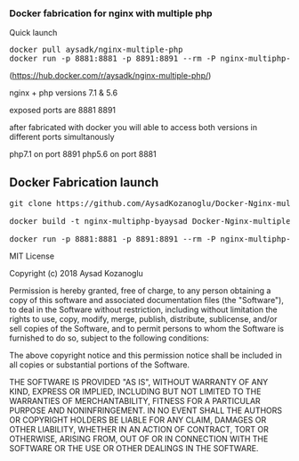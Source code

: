 

###  Docker fabrication for  nginx with multiple php ###

Quick launch

<pre>
docker pull aysadk/nginx-multiple-php
docker run -p 8881:8881 -p 8891:8891 --rm -P nginx-multiphp-byaysad
</pre>
(https://hub.docker.com/r/aysadk/nginx-multiple-php/)

nginx +  php versions 7.1 & 5.6

exposed ports are 8881 8891

after fabricated with docker you will able to access both versions in different ports simultanously

php7.1 on port 8891
php5.6 on port 8881

## Docker Fabrication launch ##
<pre>
git clone https://github.com/AysadKozanoglu/Docker-Nginx-multiple-PHP.git 

docker build -t nginx-multiphp-byaysad Docker-Nginx-multiple-PHP

docker run -p 8881:8881 -p 8891:8891 --rm -P nginx-multiphp-byaysad
</pre>



MIT License

Copyright (c) 2018 Aysad Kozanoglu


Permission is hereby granted, free of charge, to any person obtaining a copy
of this software and associated documentation files (the "Software"), to deal
in the Software without restriction, including without limitation the rights
to use, copy, modify, merge, publish, distribute, sublicense, and/or sell
copies of the Software, and to permit persons to whom the Software is
furnished to do so, subject to the following conditions:

The above copyright notice and this permission notice shall be included in all
copies or substantial portions of the Software.

THE SOFTWARE IS PROVIDED "AS IS", WITHOUT WARRANTY OF ANY KIND, EXPRESS OR
IMPLIED, INCLUDING BUT NOT LIMITED TO THE WARRANTIES OF MERCHANTABILITY,
FITNESS FOR A PARTICULAR PURPOSE AND NONINFRINGEMENT. IN NO EVENT SHALL THE
AUTHORS OR COPYRIGHT HOLDERS BE LIABLE FOR ANY CLAIM, DAMAGES OR OTHER
LIABILITY, WHETHER IN AN ACTION OF CONTRACT, TORT OR OTHERWISE, ARISING FROM,
OUT OF OR IN CONNECTION WITH THE SOFTWARE OR THE USE OR OTHER DEALINGS IN THE
SOFTWARE.
